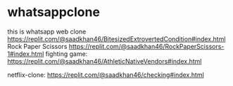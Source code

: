 # whatsappclone
this is whatsapp web clone
https://replit.com/@saadkhan46/BitesizedExtrovertedCondition#index.html
Rock Paper Scissors https://replit.com/@saadkhan46/RockPaperScissors-1#index.html
fighting game: https://replit.com/@saadkhan46/AthleticNativeVendors#index.html

netflix-clone: https://replit.com/@saadkhan46/checking#index.html
